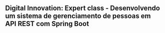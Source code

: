 <h2>Digital Innovation: Expert class - Desenvolvendo um sistema de gerenciamento de pessoas em API REST com Spring Boot</h2>




